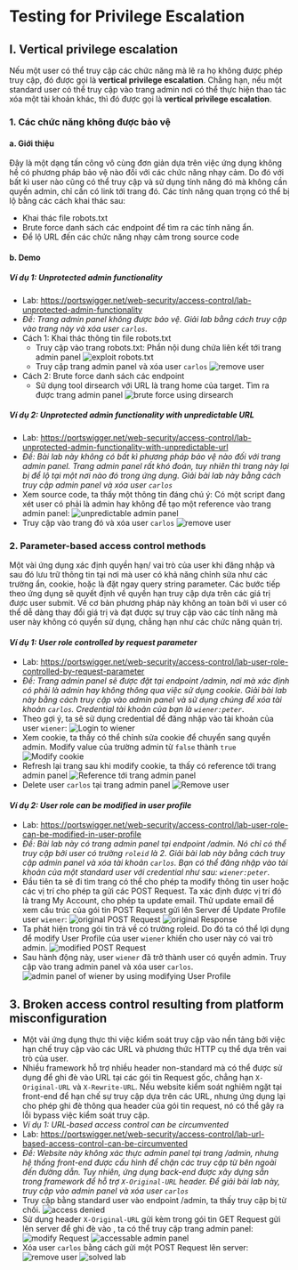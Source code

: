 # Testing for Privilege Escalation

## I. Vertical privilege escalation
Nếu một user có thể truy cập các chức năng mà lẽ ra họ không được phép truy cập, đó được gọi là **vertical privilege escalation**. Chẳng hạn, nếu một standard user có thể truy cập
vào trang admin nơi có thể thực hiện thao tác xóa một tài khoản khác, thì đó được gọi là **vertical privilege escalation**.

### 1. Các chức năng không được bảo vệ
#### a. Giới thiệu
Đây là một dạng tấn công vô cùng đơn giản dựa trên việc ứng dụng không hề có phương pháp bảo vệ nào đối với các chức năng nhạy cảm. Do đó với bất kì user nào cũng có thể truy cập và sử dụng tính năng đó mà không cần quyền admin, chỉ cần có link tới trang đó. Các tính năng quan trọng có thể bị lộ bằng các cách khai thác sau:</br>
* Khai thác file robots.txt
* Brute force danh sách các endpoint để tìm ra các tính năng ẩn.
* Để lộ URL đến các chức năng nhạy cảm trong source code
#### b. Demo
##### *Ví dụ 1: Unprotected admin functionality*
* Lab: https://portswigger.net/web-security/access-control/lab-unprotected-admin-functionality
* *Đề: Trang admin panel không được bảo vệ. Giải lab bằng cách truy cập vào trang này và xóa user `carlos`.*
* Cách 1: Khai thác thông tin file robots.txt
	* Truy cập vào trang robots.txt: Phần nội dung chứa liên kết tới trang admin panel
![exploit robots.txt](./Images/1.png)
	* Truy cập trang admin panel và xóa user `carlos`
![remove user](./Images/2.png)
* Cách 2: Brute force danh sách các endpoint 
	* Sử dụng tool dirsearch với URL là trang home của target. Tìm ra được trang admin panel
![brute force using dirsearch](./Images/3.png)
##### *Ví dụ 2: Unprotected admin functionality with unpredictable URL*
* Lab: https://portswigger.net/web-security/access-control/lab-unprotected-admin-functionality-with-unpredictable-url
* *Đề: Bài lab này không có bất kì phương pháp bảo vệ nào đối với trang admin panel. Trang admin panel rất khó đoán, tuy nhiên thì trang này lại bị để lộ tại một nơi nào đó trong ứng dụng. Giải bài lab này bằng cách truy cập admin panel và xóa user `carlos`*
* Xem source code, ta thấy một thông tin đáng chú ý: Có một script đang xét user có phải là admin hay không để tạo một reference vào trang admin panel:
![unpredictable admin panel](./Images/4.png)
* Truy cập vào trang đó và xóa user `carlos`
![remove user](./Images/5.png)

### 2. Parameter-based access control methods
Một vài ứng dụng xác định quyền hạn/ vai trò của user khi đăng nhập và sau đó lưu trữ thông tin tại nơi mà user có khả năng chỉnh sửa như các trường ẩn, cookie, hoặc là đặt ngay query string parameter. Các bước tiếp theo ứng dụng sẽ quyết định về quyền hạn truy cập dựa trên các giá trị được user submit. Về cơ bản phương pháp này không an toàn bởi vì user có thể dễ dàng thay đổi giá trị và đạt được sự truy cập vào các tính năng mà user này không có quyền sử dụng, chẳng hạn như các chức năng quản trị.
#### *Ví dụ 1: User role controlled by request parameter*
* Lab: https://portswigger.net/web-security/access-control/lab-user-role-controlled-by-request-parameter
* *Đề: Trang admin panel sẽ được đặt tại endpoint /admin, nơi mà xác định có phải là admin hay không thông qua việc sử dụng cookie. Giải bài lab này bằng cách truy cập vào admin panel và sử dụng chúng để xóa tài khoản `carlos`. Credential tài khoản của bạn là `wiener:peter`*. 
* Theo gợi ý, ta sẽ sử dụng credential để đăng nhập vào tài khoản của user `wiener`:
![Login to wiener](./Images/6.png)
* Xem cookie, ta thấy có thể chỉnh sửa cookie để chuyển sang quyền admin. Modify value của trường admin từ `false` thành `true`
![Modify cookie](./Images/7.png)
* Refresh lại trang sau khi modify cookie, ta thấy có reference tới trang admin panel
![Reference tới trang admin panel](./Images/8.png)
* Delete user `carlos` tại trang admin panel
![Remove user](./Images/9.png)
#### *Ví dụ 2: User role can be modified in user profile*
* Lab: https://portswigger.net/web-security/access-control/lab-user-role-can-be-modified-in-user-profile
* *Đề: Bài lab này có trang admin panel tại endpoint /admin. Nó chỉ có thể truy cập bởi user có trường `roleid` là 2. Giải bài lab này bằng cách truy cập admin panel và xóa tài khoản `carlos`. Bạn có thể đăng nhập vào tài khoản của một standard user với credential như sau: `wiener:peter`*.
* Đầu tiên ta sẽ đi tìm trang có thể cho phép ta modify thông tin user hoặc các vị trí cho phép ta gửi các POST Request. Ta xác định được vị trí đó là trang My Account, cho phép ta update email. Thử update email để xem cấu trúc của gói tin POST Request gửi lên Server để Update Profile user `wiener`:
![original POST Request](./Images/10.png)
![original Response](./Images/11.png)
* Ta phát hiện trong gói tin trả về có trường roleid. Do đó ta có thể lợi dụng để modify User Profile của user `wiener` khiến cho user này có vai trò admin.
![modified POST Request](./Images/12.png)
* Sau hành động này, user `wiener` đã trở thành user có quyền admin. Truy cập vào trang admin panel và xóa user `carlos`.
![admin panel of wiener by using modifying User Profile](./Images/13.png)

## 3. Broken access control resulting from platform misconfiguration
* Một vài ứng dụng thực thi việc kiểm soát truy cập vào nền tảng bởi việc hạn chế truy cập vào các URL và phương thức HTTP cụ thể dựa trên vai trò của user. 
* Nhiều framework hỗ trợ nhiều header non-standard mà có thể được sử dụng để ghi đè vào URL tại các gói tin Request gốc, chẳng hạn `X-Original-URL` và `X-Rewrite-URL`. Nếu website kiểm soát nghiêm ngặt tại front-end để hạn chế sự truy cập dựa trên các URL, nhưng ứng dụng lại cho phép ghi đè thông qua header của gói tin request, nó có thể gây ra lỗi bypass việc kiểm soát truy cập. 
* *Ví dụ 1: URL-based access control can be circumvented*
* Lab: https://portswigger.net/web-security/access-control/lab-url-based-access-control-can-be-circumvented
* *Đề: Website này không xác thực admin panel tại trang /admin, nhưng hệ thống front-end được cấu hình để chặn các truy cập từ bên ngoài đến đường dẫn. Tuy nhiên, ứng dụng back-end được xây dựng sẵn trong framework để hỗ trợ `X-Original-URL` header. Để giải bài lab này, truy cập vào admin panel và xóa user `carlos`*
* Truy cập bằng standard user vào endpoint /admin, ta thấy truy cập bị từ chối.
![access denied](./Images/14.png)
* Sử dụng header `X-Original-URL` gửi kèm trong gói tin GET Request gửi lên server để ghi đè vào , ta có thể truy cập trang admin panel:
![modify Request](./Images/15.png)
![accessable admin panel](./Images/16.png)
* Xóa user `carlos` bằng cách gửi một POST Request lên server:
![remove user](./Images/17.png)
![solved lab](./Images/18.png)